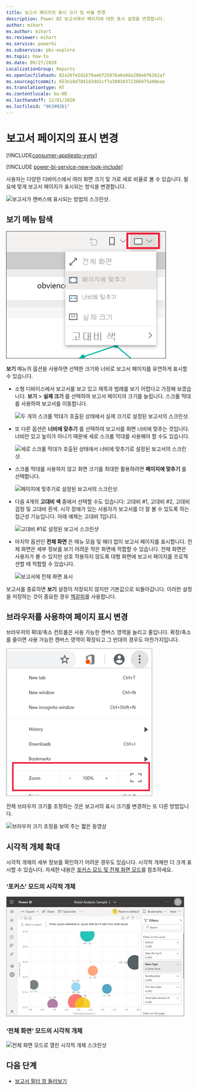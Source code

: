 ```yaml
---
title: 보고서 페이지의 표시 크기 및 비율 변경
description: Power BI 보고서에서 페이지에 대한 표시 설정을 변경합니다.
author: mihart
ms.author: mihart
ms.reviewer: mihart
ms.service: powerbi
ms.subservice: pbi-explore
ms.topic: how-to
ms.date: 09/27/2020
LocalizationGroup: Reports
ms.openlocfilehash: 82a26fe2d1679aeb725876a6e0da286ebf6162af
ms.sourcegitcommit: 653e18d7041d3dd1cf7a38010372366975a98eae
ms.translationtype: HT
ms.contentlocale: ko-KR
ms.lasthandoff: 12/01/2020
ms.locfileid: "96399261"
---
```

# <a name="change-the-display-of-a-report-page"></a>보고서 페이지의 표시 변경

[!INCLUDE[consumer-appliesto-yyny](../includes/consumer-appliesto-yyny.md)]

[!INCLUDE [power-bi-service-new-look-include](../includes/power-bi-service-new-look-include.md)]

사용자는 다양한 디바이스에서 여러 화면 크기 및 가로 세로 비율로 볼 수 있습니다. 필요에 맞게 보고서 페이지가 표시되는 방식을 변경합니다.

![보고서가 캔버스에 표시되는 방법의 스크린샷.](media/end-user-report-view/power-bi-canvas.png)

## <a name="explore-the-view-menu"></a>보기 메뉴 탐색

![보기 드롭다운 옵션의 스크린샷.](media/end-user-report-view/power-bi-menu-view.png)


**보기** 메뉴의 옵션을 사용하면 선택한 크기와 너비로 보고서 페이지를 유연하게 표시할 수 있습니다.

- 소형 디바이스에서 보고서를 보고 있고 제목과 범례를 보기 어렵다고 가정해 보겠습니다.  **보기** > **실제 크기** 를 선택하여 보고서 페이지의 크기를 늘립니다. 스크롤 막대를 사용하여 보고서를 이동합니다.

    ![두 개의 스크롤 막대가 호출된 상태에서 실제 크기로 설정된 보고서의 스크린샷.](media/end-user-report-view/power-bi-view-actual.png)

- 또 다른 옵션은 **너비에 맞추기** 를 선택하여 보고서를 화면 너비에 맞추는 것입니다. 너비만 있고 높이가 아니기 때문에 세로 스크롤 막대를 사용해야 할 수도 있습니다.

  ![세로 스크롤 막대가 호출된 상태에서 너비에 맞추기로 설정된 보고서의 스크린샷.](media/end-user-report-view/power-bi-view-width.png)

- 스크롤 막대를 사용하지 않고 화면 크기를 최대한 활용하려면 **페이지에 맞추기** 를 선택합니다.

   ![페이지에 맞추기로 설정된 보고서의 스크린샷.](media/end-user-report-view/power-bi-view-fit.png)

- 다음 4개의 **고대비 색** 중에서 선택할 수도 있습니다: 고대비 #1, 고대비 #2, 고대비 검정 및 고대비 흰색. 시각 장애가 있는 사용자가 보고서를 더 잘 볼 수 있도록 하는 접근성 기능입니다. 아래 예제는 고대비 1입니다. 

    ![고대비 #1로 설정된 보고서 스크린샷](media/end-user-report-view/power-bi-contrast1.png)

- 마지막 옵션인 **전체 화면** 은 메뉴 모음 및 헤더 없이 보고서 페이지를 표시합니다. 전체 화면은 세부 정보를 보기 어려운 작은 화면에 적합할 수 있습니다.  전체 화면은 사용자가 볼 수 있지만 상호 작용하지 않도록 대형 화면에 보고서 페이지를 프로젝션할 때 적합할 수 있습니다.  

    ![보고서에 전체 화면 표시](media/end-user-report-view/power-bi-full-screen.png)

보고서를 종료하면 **보기** 설정이 저장되지 않지만 기본값으로 되돌아갑니다. 이러한 설정을 저장하는 것이 중요한 경우 [책갈피](end-user-bookmarks.md)를 사용합니다.

## <a name="use-your-browser-to-change-page-display"></a>브라우저를 사용하여 페이지 표시 변경

브라우저의 확대/축소 컨트롤은 사용 가능한 캔버스 영역을 늘리고 줄입니다. 확장/축소를 줄이면 사용 가능한 캔버스 영역이 확장되고 그 반대의 경우도 마찬가지입니다. 

![브라우저 확대/축소 컨트롤을 보여 주는 짧은 동영상](media/end-user-report-view/power-bi-zoom.png)

전체 브라우저 크기를 조정하는 것은 보고서의 표시 크기를 변경하는 또 다른 방법입니다. 

![브라우저 크기 조정을 보여 주는 짧은 동영상](media/end-user-report-view/power-bi-resize-browser.gif)

## <a name="zoom-in-on-a-visual"></a>시각적 개체 확대
시각적 개체의 세부 정보를 확인하기 어려운 경우도 있습니다. 시각적 개체만 더 크게 표시할 수 있습니다. 자세한 내용은 [포커스 모드 및 전체 화면 모드](end-user-focus.md)를 참조하세요.

### <a name="a-visual-in-focus-mode"></a>‘포커스’ 모드의 시각적 개체 

![포커스 모드로 열린 시각적 개체 스크린샷](media/end-user-report-view/power-bi-focus.png)

### <a name="a-visual-in-full-screen-mode"></a>‘전체 화면’ 모드의 시각적 개체 
![전체 화면 모드로 열린 시각적 개체 스크린샷](media/end-user-report-view/power-bi-full-screen.png)

## <a name="next-steps"></a>다음 단계

* [보고서 필터 창 둘러보기](end-user-report-filter.md)